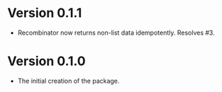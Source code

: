 # Version 0.1.1

* Recombinator now returns non-list data idempotently.  Resolves #3.

# Version 0.1.0

* The initial creation of the package. 
